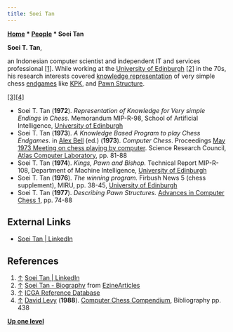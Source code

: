 ```yaml
---
title: Soei Tan
---
```

**[Home](Home "Home") \* [People](People "People") \* Soei Tan**


**Soei T. Tan**,  

an Indonesian computer scientist and independent IT and services professional <a id="cite-note-1" href="#cite-ref-1">[1]</a>. While working at the [University of Edinburgh](University_of_Edinburgh "University of Edinburgh") <a id="cite-note-2" href="#cite-ref-2">[2]</a> in the 70s, his research interests covered [knowledge representation](Knowledge "Knowledge") of very simple chess [endgames](Endgame "Endgame") like [KPK](KPK "KPK"), and [Pawn Structure](Pawn_Structure "Pawn Structure").






<a id="cite-note-3" href="#cite-ref-3">[3]</a><a id="cite-note-4" href="#cite-ref-4">[4]</a>



* Soei T. Tan (**1972**). *Representation of Knowledge for Very simple Endings in Chess.* Memorandum MIP-R-98, School of Artificial Intelligence, [University of Edinburgh](University_of_Edinburgh "University of Edinburgh")
* Soei T. Tan (**1973**). *A Knowledge Based Program to play Chess Endgames*. in [Alex Bell](Alex_Bell "Alex Bell") (ed.) (**1973**). *Computer Chess*. Proceedings [May 1973 Meeting on chess playing by computer](Advances_in_Computer_Chess_1 "Advances in Computer Chess 1"). Science Research Council, [Atlas Computer Laboratory](Atlas_Computer_Laboratory "Atlas Computer Laboratory"), pp. 81-88
* Soei T. Tan (**1974**). *Kings, Pawn and Bishop.* Technical Report MIP-R-108, Department of Machine Intelligence, [University of Edinburgh](University_of_Edinburgh "University of Edinburgh")
* Soei T. Tan (**1976**). *The winning program.* Firbush News 5 (chess supplement), MIRU, pp. 38-45, [University of Edinburgh](University_of_Edinburgh "University of Edinburgh")
* Soei T. Tan (**1977**). *Describing Pawn Structures.* [Advances in Computer Chess 1](Advances_in_Computer_Chess_1 "Advances in Computer Chess 1"), pp. 74-88


## External Links


* [Soei Tan | LinkedIn](http://www.linkedin.com/in/tansoei)


## References


1. <a id="cite-ref-1" href="#cite-note-1">↑</a> [Soei Tan | LinkedIn](http://www.linkedin.com/in/tansoei)
2. <a id="cite-ref-2" href="#cite-note-2">↑</a> [Soei Tan - Biography](http://ezinearticles.com/?expert_bio=Soei_Tan) from [EzineArticles](http://ezinearticles.com/)
3. <a id="cite-ref-3" href="#cite-note-3">↑</a> [ICGA Reference Database](ICGA_Journal#RefDB "ICGA Journal")
4. <a id="cite-ref-4" href="#cite-note-4">↑</a> [David Levy](David_Levy "David Levy") (**1988**). [Computer Chess Compendium](Computer_Chess_Compendium "Computer Chess Compendium"), Bibliography pp. 438

**[Up one level](People "People")**







 
